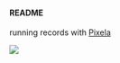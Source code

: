 #### README
running records with [Pixela](https://pixe.la/)  

<img src="https://pixe.la/v1/users/huro3h/graphs/myrun" class="rounded mx-auto d-block" style="max-width: 600px;">
